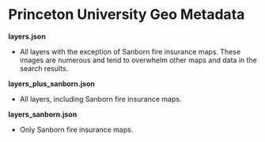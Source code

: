 # Princeton University Geo Metadata


**layers.json**

- All layers with the exception of Sanborn fire insurance maps. These images are numerous and tend to overwhelm
other maps and data in the search results.

**layers_plus_sanborn.json**

- All layers, including Sanborn fire insurance maps.

**layers_sanborn.json**

- Only Sanborn fire insurance maps.
